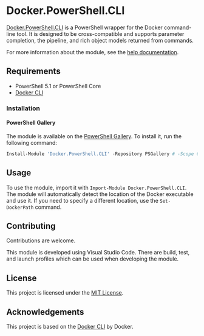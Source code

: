 # Docker.PowerShell.CLI

[Docker.PowerShell.CLI](https://github.com/Stroniax/Docker.PowerShell.CLI) is a PowerShell wrapper for the Docker
command-line tool. It is designed to be cross-compatible and supports parameter completion, the pipeline, and
rich object models returned from commands.

For more information about the module, see the [help documentation](./docs/Docker.PowerShell.CLI.md).

## Requirements

- PowerShell 5.1 or PowerShell Core
- [Docker CLI](https://docs.docker.com/engine/reference/commandline/cli/)

### Installation

#### PowerShell Gallery

The module is available on the [PowerShell Gallery](https://www.powershellgallery.com/packages/Docker.PowerShell.CLI/).
To install it, run the following command:

```powershell
Install-Module 'Docker.PowerShell.CLI' -Repository PSGallery # -Scope CurrentUser
```

## Usage

To use the module, import it with `Import-Module Docker.PowerShell.CLI`. The module will automatically detect the
location of the Docker executable and use it. If you need to specify a different location, use the `Set-DockerPath`
command.

## Contributing

Contributions are welcome.

This module is developed using Visual Studio Code. There are build, test, and launch profiles which
can be used when developing the module.

## License

This project is licensed under the [MIT License](./LICENSE).

## Acknowledgements

This project is based on the [Docker CLI](https://github.com/docker/cli) by Docker.
